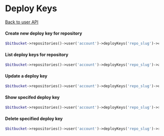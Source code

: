 Deploy Keys
===========
[Back to user API](../user.md)

#### Create new deploy key for repository
```php
$bitbucket->repositories()->user('account')->deployKeys('repo_slug')->create([{params}]);
```

#### List deploy keys for repository
```php
$bitbucket->repositories()->user('account')->deployKeys('repo_slug')->all();
```

#### Update a deploy key
```php
$bitbucket->repositories()->user('account')->deployKeys('repo_slug')->update('key_id');
```

#### Show specifed deploy key
```php
$bitbucket->repositories()->user('account')->deployKeys('repo_slug')->show('key_id');
```

#### Delete specified deploy key
```php
$bitbucket->repositories()->user('account')->deployKeys('repo_slug')->remove('key_id');
```

